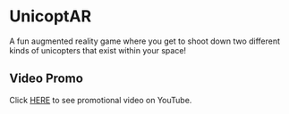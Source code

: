 # UnicoptAR
A fun augmented reality game where you get to shoot down two different kinds of unicopters that exist within your space!

## Video Promo
Click [HERE](https://youtu.be/lIq8jgW-hQM) to see promotional video on YouTube.
